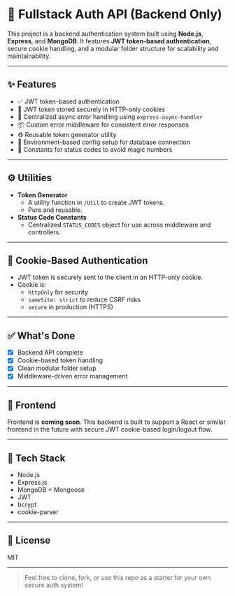 # 🔐 Fullstack Auth API (Backend Only)

This project is a backend authentication system built using **Node.js**, **Express**, and **MongoDB**. It features **JWT token-based authentication**, secure cookie handling, and a modular folder structure for scalability and maintainability.

---

## ✨ Features

- ✅ JWT token-based authentication
- 🍪 JWT token stored securely in HTTP-only cookies
- 🧠 Centralized async error handling using `express-async-handler`
- 📦 Custom error middleware for consistent error responses
- ♻️ Reusable token generator utility
- 📁 Environment-based config setup for database connection
- 🧩 Constants for status codes to avoid magic numbers

---

## ⚙️ Utilities

- **Token Generator**
  - A utility function in `/Util` to create JWT tokens.
  - Pure and reusable.
- **Status Code Constants**
  - Centralized `STATUS_CODES` object for use across middleware and controllers.

---

## 🍪 Cookie-Based Authentication

- JWT token is securely sent to the client in an HTTP-only cookie.
- Cookie is:
  - `httpOnly` for security
  - `sameSite: strict` to reduce CSRF risks
  - `secure` in production (HTTPS)

---

## ✅ What's Done

- [x] Backend API complete
- [x] Cookie-based token handling
- [x] Clean modular folder setup
- [x] Middleware-driven error management

---

## 🚧 Frontend

Frontend is **coming soon**. This backend is built to support a React or similar frontend in the future with secure JWT cookie-based login/logout flow.

---

## 📌 Tech Stack

- Node.js
- Express.js
- MongoDB + Mongoose
- JWT
- bcrypt
- cookie-parser

---

## 📄 License

MIT

---

> Feel free to clone, fork, or use this repo as a starter for your own secure auth system!
